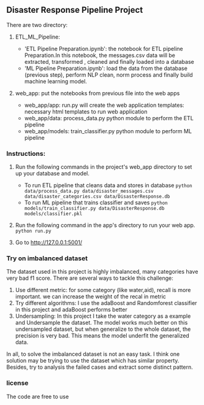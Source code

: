 ## Disaster Response Pipeline Project
There are two directory:
1. ETL_ML_Pipeline:
   - 'ETL Pipeline Preparation.ipynb': the notebook for ETL pipeline Preparation.In this notebook, the messages.csv data will be extracted, transformed , cleaned and finally loaded into a database
   - 'ML Pipeline Preparation.ipynb': load the data from the database (previous step), perform NLP clean, norm process and finally build machine learning model.

2. web_app: 
   put the notebooks from previous file into the web apps
   - web_app/app: 
     run.py will create the web application
     templates: necessary html templates to run web application
   - web_app/data:
     process_data.py python module to perform the ETL pipeline
   - web_app/models:
     train_classifier.py python module to perform ML pipeline


### Instructions:
1. Run the following commands in the project's web_app directory to set up your database and model.

    - To run ETL pipeline that cleans data and stores in database
        `python data/process_data.py data/disaster_messages.csv data/disaster_categories.csv data/DisasterResponse.db`
    - To run ML pipeline that trains classifier and saves
        `python models/train_classifier.py data/DisasterResponse.db models/classifier.pkl`

2. Run the following command in the app's directory to run your web app.
    `python run.py`

3. Go to http://127.0.0.1:5001/

### Try on imbalanced dataset
The dataset used in this project is highly imbalanced, many categories have very bad f1 score. There are several ways to tackle this challenge:
1. Use different metric: for some category (like water,aid), recall is more important. we can increase the weight of the recal in metric
2. Try different algorithms: I use the adaBoost and Randomforest classifier in this project and adaBoost performs better
3. Undersampling: In this project I take the water category as a example and Undersample the dataset. The model works much better on this undersampled dataset, but when generalize to the whole dataset, the precision is very bad. This means the model underfit the generalized data.

In all, to solve the imbalanced dataset is not an easy task. I think one solution may be trying to use the dataset which has similar property. Besides, try to analysis the failed cases and extract some distinct pattern.  

### license
The code are free to use
